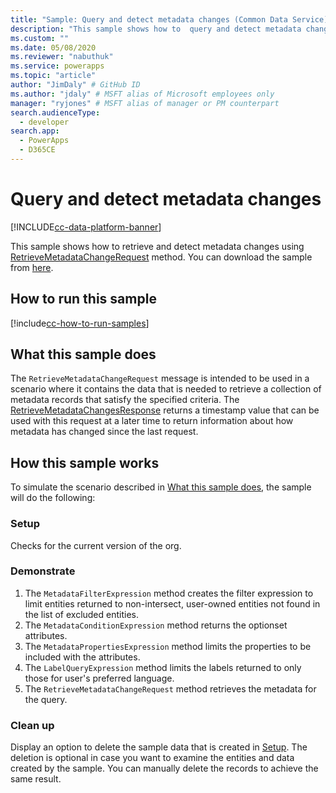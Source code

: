 ```yaml
---
title: "Sample: Query and detect metadata changes (Common Data Service) | Microsoft Docs" # Intent and product brand in a unique string of 43-59 chars including spaces
description: "This sample shows how to  query and detect metadata changes" # 115-145 characters including spaces. This abstract displays in the search result.
ms.custom: ""
ms.date: 05/08/2020
ms.reviewer: "nabuthuk"
ms.service: powerapps
ms.topic: "article"
author: "JimDaly" # GitHub ID
ms.author: "jdaly" # MSFT alias of Microsoft employees only
manager: "ryjones" # MSFT alias of manager or PM counterpart
search.audienceType: 
  - developer
search.app: 
  - PowerApps
  - D365CE
---
```


# Query and detect metadata changes


[!INCLUDE[cc-data-platform-banner](../../../../includes/cc-data-platform-banner.md)]

This sample shows how to retrieve and detect metadata changes using [RetrieveMetadataChangeRequest](https://docs.microsoft.com/dotnet/api/microsoft.xrm.sdk.messages.retrievemetadatachangesrequest?view=dynamics-general-ce-9) method. You can download the sample from [here](https://github.com/microsoft/PowerApps-Samples/tree/master/cds/orgsvc/C%23/MetadataQuery).

## How to run this sample

[!include[cc-how-to-run-samples](../../includes/cc-how-to-run-samples.md)]

## What this sample does

The `RetrieveMetadataChangeRequest` message is intended to be used in a scenario where it contains the data  that is needed to retrieve a collection of metadata records that satisfy the specified criteria. The [RetrieveMetadataChangesResponse](https://docs.microsoft.com/dotnet/api/microsoft.xrm.sdk.messages.retrievemetadatachangesresponse?view=dynamics-general-ce-9) returns a timestamp value that can be used with this request at a later time to return information about how metadata has changed since the last request.

## How this sample works

To simulate the scenario described in [What this sample does](#what-this-sample-does), the sample will do the following:

### Setup

Checks for the current version of the org.

### Demonstrate

1. The `MetadataFilterExpression` method creates the filter expression to limit entities returned to non-intersect, user-owned entities not found in the list of excluded entities. 
2. The `MetadataConditionExpression` method returns the optionset attributes.
3. The `MetadataPropertiesExpression` method limits the properties to be included with the attributes.
4. The `LabelQueryExpression` method limits the labels returned to only those for user's preferred language.
5. The `RetrieveMetadataChangeRequest` method retrieves the metadata for the query.


### Clean up

Display an option to delete the sample data that is created in [Setup](#setup). The deletion is optional in case you want to examine the entities and data created by the sample. You can manually delete the records to achieve the same result.
